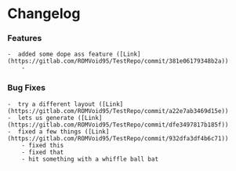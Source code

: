 # Changelog


### Features
	-  added some dope ass feature ([Link](https://gitlab.com/ROMVoid95/TestRepo/commit/381e06179348b2a))
		- 

### Bug Fixes
	-  try a different layout ([Link](https://gitlab.com/ROMVoid95/TestRepo/commit/a22e7ab3469d15e))
	-  lets us generate ([Link](https://gitlab.com/ROMVoid95/TestRepo/commit/dfe3497817b185f))
	-  fixed a few things ([Link](https://gitlab.com/ROMVoid95/TestRepo/commit/932dfa3df4b6c71))
		- fixed this 
		- fixed that 
		- hit something with a whiffle ball bat 

